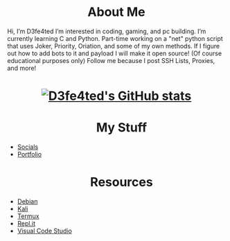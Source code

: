 <html>
  <h1 align=center>About Me</h1>

</div>

  <div><p> Hi, I’m D3fe4ted I’m interested in coding, gaming, and pc building. I’m currently learning C and Python. Part-time working on a "net" python script that uses Joker, Priority, Oriation, and some of my own methods. If I figure out how to add bots to it and payload I will make it open source! (Of course educational purposes only) Follow me because I post SSH Lists, Proxies, and more!
<div><h1 align=center>
  
  [![D3fe4ted's GitHub stats](https://github-readme-stats.vercel.app/api?username=d3fe4ted&theme=dark&show_icons=true&icon_color=0BE7EE&hide_border=true)](https://github.com/anuraghazra/github-readme-stats)
   </h1 align=center>
  
<div><ul><h1 align=center>My Stuff</h1>
  <div><li><a href="https://www.deangelo.tk">Socials</a>
  <div><li><a href="https://www.deangelo.tk">Portfolio</a>
 </ul></div>
    
<div><ul><h1 align=center>Resources</h1>
  <div><li><a href="https://www.debian.org/">Debian</a>
  <div><li><a href="https://www.kali.org/get-kali/">Kali</a>
  <div><li><a href="https://termux.com/">Termux</a>
  <div><li><a href="https://replit.com/">Repl.it</a>
  <div><li><a href="https://code.visualstudio.com/">Visual Code Studio</a>
   
   </ul>
 </div>
</html>
